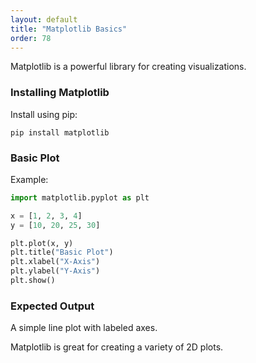 ```yaml
---
layout: default
title: "Matplotlib Basics"
order: 78
---
```


Matplotlib is a powerful library for creating visualizations.

### Installing Matplotlib

Install using pip:

```plaintext
pip install matplotlib
```

### Basic Plot

Example:

```python
import matplotlib.pyplot as plt

x = [1, 2, 3, 4]
y = [10, 20, 25, 30]

plt.plot(x, y)
plt.title("Basic Plot")
plt.xlabel("X-Axis")
plt.ylabel("Y-Axis")
plt.show()
```

### Expected Output

A simple line plot with labeled axes.

Matplotlib is great for creating a variety of 2D plots.
